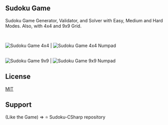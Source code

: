 ## Sudoku Game
Sudoku Game Generator, Validator, and Solver with Easy, Medium and Hard Modes. Also, with 4x4 and 9x9 Grid.

<br />

![Sudoku Game 4x4](https://raw.githubusercontent.com/nayanbunny/Sudoku-CSharp/main/src/images/sudoku-4x4.png) | ![Sudoku Game 4x4 Numpad](https://raw.githubusercontent.com/nayanbunny/Sudoku-CSharp/main/src/images/sudoku-4x4-numpad.png)<br /><br />

![Sudoku Game 9x9](https://raw.githubusercontent.com/nayanbunny/Sudoku-CSharp/main/src/images/sudoku-9x9.png) | ![Sudoku Game 9x9 Numpad](https://raw.githubusercontent.com/nayanbunny/Sudoku-CSharp/main/src/images/sudoku-9x9-numpad.png)
<br />

## License
[MIT](https://github.com/nayanbunny/earth/blob/main/LICENSE)

## Support
(Like the Game) => :star: Sudoku-CSharp repository